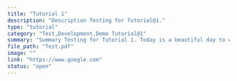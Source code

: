 ```yaml
---
title: "Tutorial 1"
description: "Description Testing for Tutorial@1."
type: "tutorial"
category: "Test,Development,Demo Tutorial@1"
summary: "Summary Testing for Tutorial 1. Today is a beautiful day to work. Current location: Razer SEA HQ @One North. It is in the South of Singapore"
file_path: "Test.pdf"
image: ""
link: "https://www.google.com"
status: "open"
---
```

